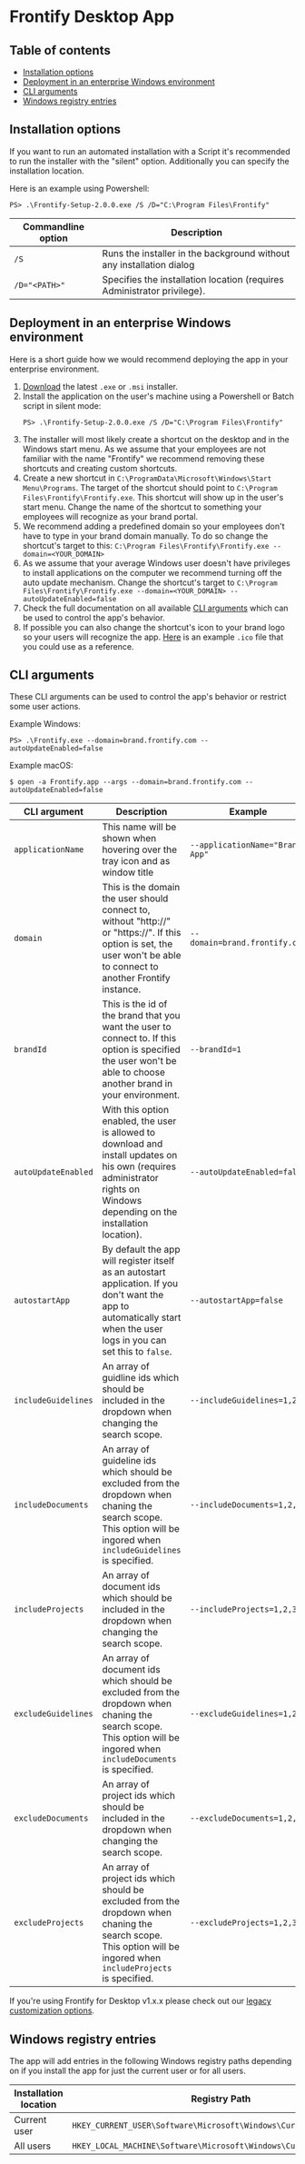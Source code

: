 # Frontify Desktop App

## Table of contents

- [Installation options](#installation-options)
- [Deployment in an enterprise Windows environment](#deployment-in-an-enterprise-windows-environment)
- [CLI arguments](#cli-arguments)
- [Windows registry entries](#windows-registry-entries)

## Installation options

If you want to run an automated installation with a Script it's recommended to run the installer with the "silent" option. Additionally you can specify the installation location.

Here is an example using Powershell:

```
PS> .\Frontify-Setup-2.0.0.exe /S /D="C:\Program Files\Frontify"
```

| Commandline option | Description                                                             |
| ------------------ | ----------------------------------------------------------------------- |
| `/S`               | Runs the installer in the background without any installation dialog    |
| `/D="<PATH>"`      | Specifies the installation location (requires Administrator privilege). |

## Deployment in an enterprise Windows environment

Here is a short guide how we would recommend deploying the app in your enterprise environment.

1. [Download](https://github.com/frontify/frontify-companion-release/releases/latest) the latest `.exe` or `.msi` installer.
2. Install the application on the user's machine using a Powershell or Batch script in silent mode:
   ```
   PS> .\Frontify-Setup-2.0.0.exe /S /D="C:\Program Files\Frontify"
   ```
3. The installer will most likely create a shortcut on the desktop and in the Windows start menu. As we assume that your employees are not familiar with the name "Frontify" we recommend removing these shortcuts and creating custom shortcuts.
4. Create a new shortcut in `C:\ProgramData\Microsoft\Windows\Start Menu\Programs`. The target of the shortcut should point to `C:\Program Files\Frontify\Frontify.exe`. This shortcut will show up in the user's start menu. Change the name of the shortcut to something your employees will recognize as your brand portal.
5. We recommend adding a predefined domain so your employees don't have to type in your brand domain manually. To do so change the shortcut's target to this: `C:\Program Files\Frontify\Frontify.exe --domain=<YOUR_DOMAIN>`
6. As we assume that your average Windows user doesn't have privileges to install applications on the computer we recommend turning off the auto update mechanism. Change the shortcut's target to `C:\Program Files\Frontify\Frontify.exe --domain=<YOUR_DOMAIN> --autoUpdateEnabled=false`
7. Check the full documentation on all available [CLI arguments](#cli-arguments) which can be used to control the app's behavior.
8. If possible you can also change the shortcut's icon to your brand logo so your users will recognize the app. [Here](./example-windows-app-icon.ico) is an example `.ico` file that you could use as a reference.

## CLI arguments

These CLI arguments can be used to control the app's behavior or restrict some user actions.

Example Windows:

```
PS> .\Frontify.exe --domain=brand.frontify.com --autoUpdateEnabled=false
```

Example macOS:

```
$ open -a Frontify.app --args --domain=brand.frontify.com --autoUpdateEnabled=false
```

| CLI argument        | Description                                                                                                                                                                 | Example                         |
| ------------------- | --------------------------------------------------------------------------------------------------------------------------------------------------------------------------- | ------------------------------- |
| `applicationName`   | This name will be shown when hovering over the tray icon and as window title                                                                                                | `--applicationName="Brand App"` |
| `domain`            | This is the domain the user should connect to, without "http://" or "https://". If this option is set, the user won't be able to connect to another Frontify instance.      | `--domain=brand.frontify.com`   |
| `brandId`           | This is the id of the brand that you want the user to connect to. If this option is specified the user won't be able to choose another brand in your environment.           | `--brandId=1`                   |
| `autoUpdateEnabled` | With this option enabled, the user is allowed to download and install updates on his own (requires administrator rights on Windows depending on the installation location). | `--autoUpdateEnabled=false`     |
| `autostartApp`      | By default the app will register itself as an autostart application. If you don't want the app to automatically start when the user logs in you can set this to `false`.    | `--autostartApp=false`          |
| `includeGuidelines` | An array of guidline ids which should be included in the dropdown when changing the search scope.                                                                           | `--includeGuidelines=1,2,3`     |
| `includeDocuments`  | An array of guideline ids which should be excluded from the dropdown when chaning the search scope. This option will be ingored when `includeGuidelines` is specified.      | `--includeDocuments=1,2,3`      |
| `includeProjects`   | An array of document ids which should be included in the dropdown when changing the search scope.                                                                           | `--includeProjects=1,2,3`       |
| `excludeGuidelines` | An array of document ids which should be excluded from the dropdown when chaning the search scope. This option will be ingored when `includeDocuments` is specified.        | `--excludeGuidelines=1,2,3`     |
| `excludeDocuments`  | An array of project ids which should be included in the dropdown when changing the search scope.                                                                            | `--excludeDocuments=1,2,3`      |
| `excludeProjects`   | An array of project ids which should be excluded from the dropdown when chaning the search scope. This option will be ingored when `includeProjects` is specified.          | `--excludeProjects=1,2,3`       |

If you're using Frontify for Desktop v1.x.x please check out our [legacy customization options](legacy-customization-options.md).

## Windows registry entries

The app will add entries in the following Windows registry paths depending on if you install the app for just the current user or for all users.

| Installation location | Registry Path                                                      |
| --------------------- | ------------------------------------------------------------------ |
| Current user          | `HKEY_CURRENT_USER\Software\Microsoft\Windows\CurrentVersion\Run`  |
| All users             | `HKEY_LOCAL_MACHINE\Software\Microsoft\Windows\CurrentVersion\Run` |

